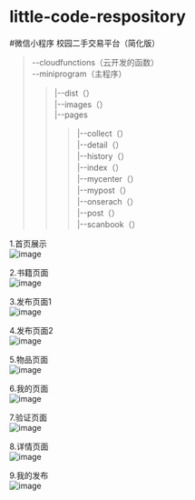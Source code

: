 # little-code-respository
#微信小程序
校园二手交易平台（简化版）  
>--cloudfunctions（云开发的函数）  
>--miniprogram（主程序）  
>>|--dist（）  
>>  |--images（）  
>>  |--pages  
>>>    |--collect（）  
>>>    |--detail（）  
>>>    |--history（）  
>>>   |--index（）  
>>>    |--mycenter（）  
>>>    |--mypost（）  
>>>    |--onserach（）  
>>>    |--post（）  
>>>    |--scanbook（）  

1.首页展示  
![image](https://github.com/55Cheng/little-code-respository/blob/master/view/index.jpg)  

2.书籍页面  
![image](https://github.com/55Cheng/little-code-respository/blob/master/view/book.jpg)  

3.发布页面1  
![image](https://github.com/55Cheng/little-code-respository/blob/master/view/post.jpg)  

4.发布页面2  
![image](https://github.com/55Cheng/little-code-respository/blob/master/view/post2.jpg)  

5.物品页面  
![image](https://github.com/55Cheng/little-code-respository/blob/master/view/good.jpg)  

6.我的页面  
![image](https://github.com/55Cheng/little-code-respository/blob/master/view/mycenter.jpg)  

7.验证页面  
![image](https://github.com/55Cheng/little-code-respository/blob/master/view/student.jpg)  

8.详情页面  
![image](https://github.com/55Cheng/little-code-respository/blob/master/view/detail.jpg)  

9.我的发布  
![image](https://github.com/55Cheng/little-code-respository/blob/master/view/mypost.jpg)  
